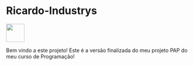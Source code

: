 # Ricardo-Industrys 
<img src="https://ricardoindustryss.000webhostapp.com/IconPAP.png"  width="50" height="50">

Bem vindo a este projeto! Este é a versão finalizada do meu projeto PAP do meu curso de Programação!
